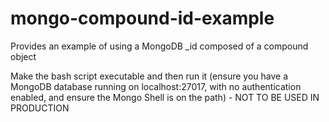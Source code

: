 # mongo-compound-id-example
Provides an example of using a MongoDB _id composed of a compound object

Make the bash script executable and then run it (ensure you have a MongoDB database running on localhost:27017, with no authentication enabled, and ensure the Mongo Shell is on the path) - NOT TO BE USED IN PRODUCTION
